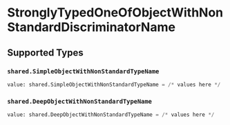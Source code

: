# StronglyTypedOneOfObjectWithNonStandardDiscriminatorName


## Supported Types

### `shared.SimpleObjectWithNonStandardTypeName`

```python
value: shared.SimpleObjectWithNonStandardTypeName = /* values here */
```

### `shared.DeepObjectWithNonStandardTypeName`

```python
value: shared.DeepObjectWithNonStandardTypeName = /* values here */
```

